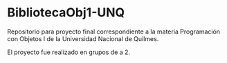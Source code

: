 # BibliotecaObj1-UNQ
Repositorio para proyecto final correspondiente a la materia Programación con Objetos I de la Universidad Nacional de Quilmes.

El proyecto fue realizado en grupos de a 2.
